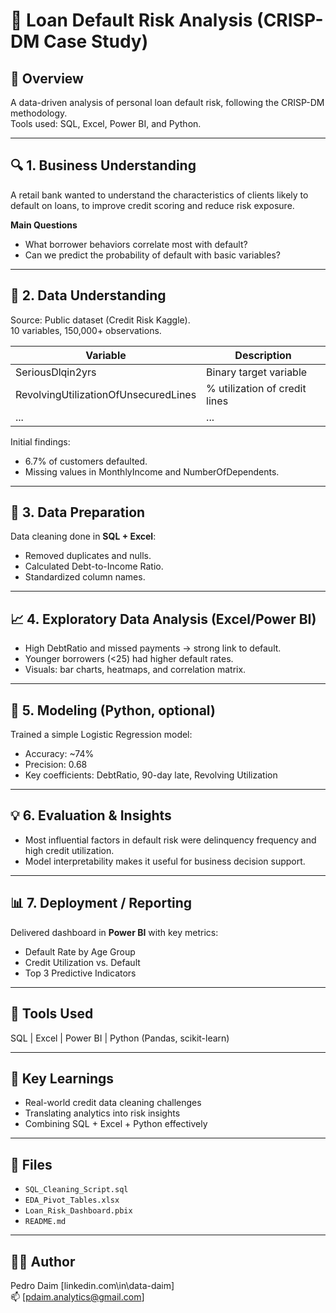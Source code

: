 # 🏦 Loan Default Risk Analysis (CRISP-DM Case Study)

## 📘 Overview
A data-driven analysis of personal loan default risk, following the CRISP-DM methodology.  
Tools used: SQL, Excel, Power BI, and Python.

---

## 🔍 1. Business Understanding
A retail bank wanted to understand the characteristics of clients likely to default on loans, 
to improve credit scoring and reduce risk exposure.

**Main Questions**
- What borrower behaviors correlate most with default?
- Can we predict the probability of default with basic variables?

---

## 🧠 2. Data Understanding
Source: Public dataset (Credit Risk Kaggle).  
10 variables, 150,000+ observations.

| Variable | Description |
|-----------|--------------|
| SeriousDlqin2yrs | Binary target variable |
| RevolvingUtilizationOfUnsecuredLines | % utilization of credit lines |
| ... | ... |

Initial findings:
- 6.7% of customers defaulted.
- Missing values in MonthlyIncome and NumberOfDependents.

---

## 🧹 3. Data Preparation
Data cleaning done in **SQL + Excel**:
- Removed duplicates and nulls.
- Calculated Debt-to-Income Ratio.
- Standardized column names.

---

## 📈 4. Exploratory Data Analysis (Excel/Power BI)
- High DebtRatio and missed payments → strong link to default.
- Younger borrowers (<25) had higher default rates.
- Visuals: bar charts, heatmaps, and correlation matrix.

---

## 🤖 5. Modeling (Python, optional)
Trained a simple Logistic Regression model:
- Accuracy: ~74%
- Precision: 0.68
- Key coefficients: DebtRatio, 90-day late, Revolving Utilization

---

## 💡 6. Evaluation & Insights
- Most influential factors in default risk were delinquency frequency and high credit utilization.
- Model interpretability makes it useful for business decision support.

---

## 📊 7. Deployment / Reporting
Delivered dashboard in **Power BI** with key metrics:
- Default Rate by Age Group
- Credit Utilization vs. Default
- Top 3 Predictive Indicators

---

## 🧩 Tools Used
SQL | Excel | Power BI | Python (Pandas, scikit-learn)

---

## 🧠 Key Learnings
- Real-world credit data cleaning challenges
- Translating analytics into risk insights
- Combining SQL + Excel + Python effectively

---

## 📁 Files
- `SQL_Cleaning_Script.sql`
- `EDA_Pivot_Tables.xlsx`
- `Loan_Risk_Dashboard.pbix`
- `README.md`

---

## 👨‍💻 Author
Pedro Daim [linkedin.com\in\data-daim]  
📫 [pdaim.analytics@gmail.com]

